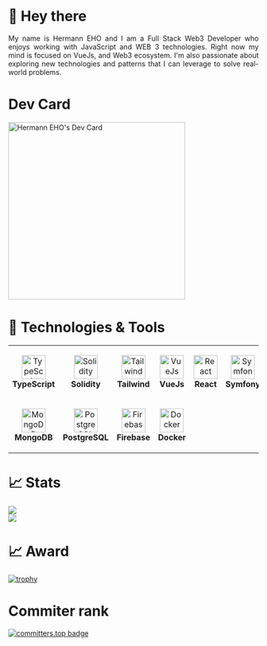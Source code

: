# 👋 Hey there

<div align="justify">
    My name is Hermann EHO and I am a Full Stack Web3 Developer who enjoys working with JavaScript and WEB 3 technologies. Right now my mind is focused on VueJs, and Web3 ecosystem. I'm also passionate about exploring new technologies and patterns that I can leverage to solve real-world problems.
</div>

# Dev Card
<a href="https://app.daily.dev/hermanneho"><img src="https://api.daily.dev/devcards/v2/rS9tZ65dDegRSoVL6xZez.png?type=default&r=kw9" width="356" alt="Hermann EHO's Dev Card"/></a>

# 🔧 Technologies & Tools

<table>
  <tr>
    <td align="center" height="108" width="108">
      <img
        src="https://cdn.jsdelivr.net/gh/devicons/devicon/icons/typescript/typescript-plain.svg"
        width="48"
        height="48"
        alt="TypeScript"
      />
      <br /><strong>TypeScript</strong>
    </td>
    <td align="center" height="108" width="108">
      <img
        src="https://cdn.jsdelivr.net/gh/devicons/devicon/icons/solidity/solidity-original.svg"
        width="48"
        height="48"
        alt="Solidity"
      />
      <br /><strong>Solidity</strong>
    </td>
    <td align="center" height="108" width="108">
      <img
        src="https://cdn.jsdelivr.net/gh/devicons/devicon/icons/tailwindcss/tailwindcss-original-wordmark.svg"
        width="48"
        height="48"
        alt="Tailwind"
      />
      <br /><strong>Tailwind</strong>
    </td>
    <td align="center" height="108" width="108">
      <img
        src="https://cdn.jsdelivr.net/gh/devicons/devicon/icons/vuejs/vuejs-original.svg"
        width="48"
        height="48"
        alt="VueJs"
      />
      <br /><strong>VueJs</strong>
    </td>
    <td align="center" height="108" width="108">
      <img
        src="https://cdn.jsdelivr.net/gh/devicons/devicon/icons/react/react-original.svg"
        width="48"
        height="48"
        alt="React"
      />
      <br /><strong>React</strong>
    </td>
    <td align="center" height="108" width="108">
      <img
        src="https://cdn.jsdelivr.net/gh/devicons/devicon/icons/symfony/symfony-original.svg"
        width="48"
        height="48"
        alt="Symfony"
      />
      <br /><strong>Symfony</strong>
    </td>
  </tr>
  
  <tr>  
    <td align="center" height="108" width="108">
      <img
        src="https://cdn.jsdelivr.net/gh/devicons/devicon/icons/mongodb/mongodb-original.svg"
        width="48"
        height="48"
        alt="MongoDB"
      />
      <br /><strong>MongoDB</strong>
    </td>
    <td align="center" height="108" width="108">
      <img
        src="https://cdn.jsdelivr.net/gh/devicons/devicon/icons/postgresql/postgresql-original.svg"
        width="48"
        height="48"
        alt="PostgreSQL"
      />
      <br /><strong>PostgreSQL</strong>
    </td>
    <td align="center" height="108" width="108">
      <img
        src="https://cdn.jsdelivr.net/gh/devicons/devicon/icons/firebase/firebase-plain.svg"
        width="48"
        height="48"
        alt="Firebase"
      />
      <br /><strong>Firebase</strong>
    </td>
    <td align="center" height="108" width="108">
      <img
        src="https://cdn.jsdelivr.net/gh/devicons/devicon/icons/docker/docker-original.svg"
        width="48"
        height="48"
        alt="Docker"
      />
      <br /><strong>Docker</strong>
    </td>
  </tr>
</table>

# 📈 Stats


<img
  src="https://github-readme-stats.vercel.app/api?username=hermannleboss&show_icons=true&theme=react&&hide_border=true"
/>
<br />
<img
  src="https://github-readme-streak-stats.herokuapp.com/?user=hermannleboss&&theme=react&&hide_border=true"
/>


# 📈 Award
 
 [![trophy](https://github-profile-trophy.vercel.app/?username=hermannleboss)](https://github.com/ryo-ma/github-profile-trophy)

 # Commiter rank

 [![committers.top badge](https://user-badge.committers.top/togo/hermannleboss.svg)](https://user-badge.committers.top/togo/hermannleboss)
